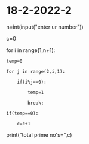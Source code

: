 # 18-2-2022-2
n=int(input("enter ur number"))

c=0

for i in range(1,n+1):

    temp=0

    for j in range(2,i,1):

        if(i%j==0):

            temp=1

            break;

    if(temp==0):

        c=c+1

print("total prime no's=",c)
